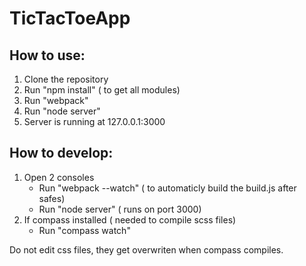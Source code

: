 # TicTacToeApp

## How to use:
1. Clone the repository
2. Run "npm install" ( to get all modules)
3. Run "webpack"
4. Run "node server"
5. Server is running at 127.0.0.1:3000

## How to develop:
1. Open 2 consoles
    - Run "webpack --watch" ( to automaticly build the build.js after safes)
    - Run "node server" ( runs on port 3000)
2. If compass installed ( needed to compile scss files)
    - Run "compass watch"

Do not edit css files, they get overwriten when compass compiles.
